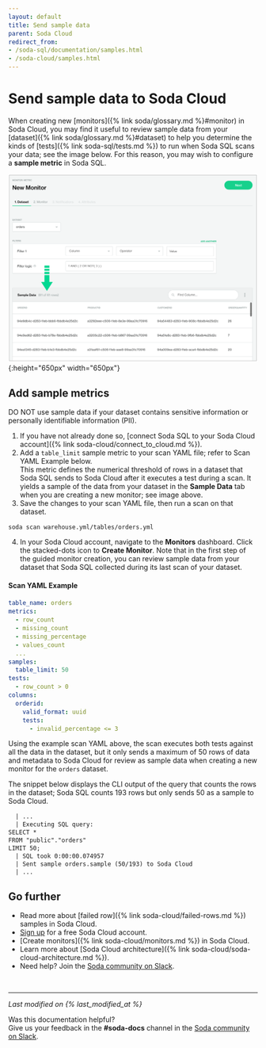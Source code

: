```yaml
---
layout: default
title: Send sample data
parent: Soda Cloud
redirect_from: 
- /soda-sql/documentation/samples.html
- /soda-cloud/samples.html
---
```


# Send sample data to Soda Cloud

When creating new [monitors]({% link soda/glossary.md %}#monitor) in Soda Cloud, you may find it useful to review sample data from your [dataset]({% link soda/glossary.md %}#dataset) to help you determine the kinds of [tests]({% link soda-sql/tests.md %}) to run when Soda SQL scans your data; see the image below. For this reason, you may wish to configure a **sample metric** in Soda SQL.

<!--Alternatively, you can **Enable Sample Data** directly in your Soda Cloud account. Refer to [Display sample data]({% link soda-cloud/display-samples.md %}) instructions.-->

![sample-data](/assets/images/sample-data.png){:height="650px" width="650px"}


## Add sample metrics

DO NOT use sample data if your dataset contains sensitive information or personally identifiable information (PII).

1. If you have not already done so, [connect Soda SQL to your Soda Cloud account]({% link soda-cloud/connect_to_cloud.md %}).
2. Add a `table_limit` sample metric to your scan YAML file; refer to Scan YAML Example below. <br />This metric defines the numerical threshold of rows in a dataset that Soda SQL sends to Soda Cloud after it executes a test during a scan. It yields a sample of the data from your dataset in the **Sample Data** tab when you are creating a new monitor; see image above.
3. Save the changes to your scan YAML file, then run a scan on that dataset.
```shell
soda scan warehouse.yml/tables/orders.yml
```
4. In your Soda Cloud account, navigate to the **Monitors** dashboard. Click the stacked-dots icon to **Create Monitor**. Note that in the first step of the guided monitor creation, you can review sample data from your dataset that Soda SQL collected during its last scan of your dataset.

#### Scan YAML Example

```yaml
table_name: orders
metrics:
  - row_count
  - missing_count
  - missing_percentage
  - values_count
  ... 
samples:
  table_limit: 50
tests:
  - row_count > 0
columns:
  orderid:
    valid_format: uuid
    tests:
      - invalid_percentage <= 3
```

Using the example scan YAML above, the scan executes both tests against all the data in the dataset, but it only sends a maximum of 50 rows of data and metadata to Soda Cloud for review as sample data when creating a new monitor for the `orders` dataset.

The snippet below displays the CLI output of the query that counts the rows in the dataset; Soda SQL counts 193 rows but only sends 50 as a sample to Soda Cloud.

```shell
  | ...
  | Executing SQL query: 
SELECT * 
FROM "public"."orders" 
LIMIT 50;
  | SQL took 0:00:00.074957
  | Sent sample orders.sample (50/193) to Soda Cloud
  | ...
```


## Go further

- Read more about [failed row]({% link soda-cloud/failed-rows.md %}) samples in Soda Cloud.
- <a href="https://cloud.soda.io/signup" target="_blank"> Sign up</a> for a free Soda Cloud account.
- [Create monitors]({% link soda-cloud/monitors.md %}) in Soda Cloud.
- Learn more about [Soda Cloud architecture]({% link soda-cloud/soda-cloud-architecture.md %}).
- Need help? Join the <a href="http://community.soda.io/slack" target="_blank"> Soda community on Slack</a>.

<br />

---
*Last modified on {% last_modified_at %}*

Was this documentation helpful? <br /> Give us your feedback in the **#soda-docs** channel in the <a href="http://community.soda.io/slack" target="_blank"> Soda community on Slack</a>.